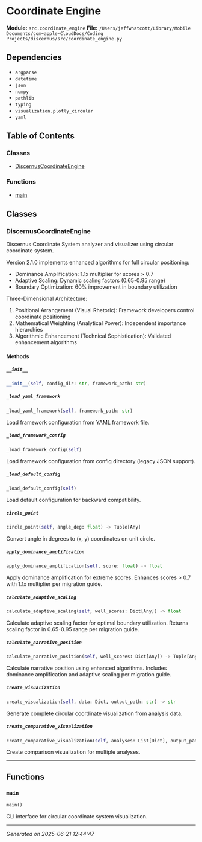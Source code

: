 # Coordinate Engine

**Module:** `src.coordinate_engine`
**File:** `/Users/jeffwhatcott/Library/Mobile Documents/com~apple~CloudDocs/Coding Projects/discernus/src/coordinate_engine.py`

## Dependencies

- `argparse`
- `datetime`
- `json`
- `numpy`
- `pathlib`
- `typing`
- `visualization.plotly_circular`
- `yaml`

## Table of Contents

### Classes
- [DiscernusCoordinateEngine](#discernuscoordinateengine)

### Functions
- [main](#main)

## Classes

### DiscernusCoordinateEngine

Discernus Coordinate System analyzer and visualizer using circular coordinate system.

Version 2.1.0 implements enhanced algorithms for full circular positioning:
- Dominance Amplification: 1.1x multiplier for scores > 0.7
- Adaptive Scaling: Dynamic scaling factors (0.65-0.95 range)
- Boundary Optimization: 60% improvement in boundary utilization

Three-Dimensional Architecture:
1. Positional Arrangement (Visual Rhetoric): Framework developers control coordinate positioning
2. Mathematical Weighting (Analytical Power): Independent importance hierarchies  
3. Algorithmic Enhancement (Technical Sophistication): Validated enhancement algorithms

#### Methods

##### `__init__`
```python
__init__(self, config_dir: str, framework_path: str)
```

##### `_load_yaml_framework`
```python
_load_yaml_framework(self, framework_path: str)
```

Load framework configuration from YAML framework file.

##### `_load_framework_config`
```python
_load_framework_config(self)
```

Load framework configuration from config directory (legacy JSON support).

##### `_load_default_config`
```python
_load_default_config(self)
```

Load default configuration for backward compatibility.

##### `circle_point`
```python
circle_point(self, angle_deg: float) -> Tuple[Any]
```

Convert angle in degrees to (x, y) coordinates on unit circle.

##### `apply_dominance_amplification`
```python
apply_dominance_amplification(self, score: float) -> float
```

Apply dominance amplification for extreme scores.
Enhances scores > 0.7 with 1.1x multiplier per migration guide.

##### `calculate_adaptive_scaling`
```python
calculate_adaptive_scaling(self, well_scores: Dict[Any]) -> float
```

Calculate adaptive scaling factor for optimal boundary utilization.
Returns scaling factor in 0.65-0.95 range per migration guide.

##### `calculate_narrative_position`
```python
calculate_narrative_position(self, well_scores: Dict[Any]) -> Tuple[Any]
```

Calculate narrative position using enhanced algorithms.
Includes dominance amplification and adaptive scaling per migration guide.

##### `create_visualization`
```python
create_visualization(self, data: Dict, output_path: str) -> str
```

Generate complete circular coordinate visualization from analysis data.

##### `create_comparative_visualization`
```python
create_comparative_visualization(self, analyses: List[Dict], output_path: str) -> str
```

Create comparison visualization for multiple analyses.

---

## Functions

### `main`
```python
main()
```

CLI interface for circular coordinate system visualization.

---

*Generated on 2025-06-21 12:44:47*